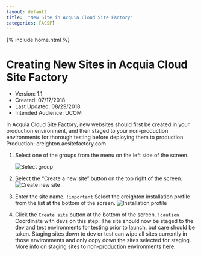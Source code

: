 ```yaml
---
layout: default
title:  "New Site in Acquia Cloud Site Factory"
categories: [ACSF]
---
```

{% include home.html %}
# Creating New Sites in Acquia Cloud Site Factory

* Version: 1.1
* Created: 07/17/2018
* Last Updated: 08/29/2018
* Intended Audience: UCOM

In Acquia Cloud Site Factory, new websites should first be created in your production environment, and then staged to your non-production environments for thorough testing before deploying them to production.
Production: creighton.acsitefactory.com

1. Select one of the groups from the menu on the left side of the screen.

    ![Select group](images/select_group.png "Select Group Screenshot")

2. Select the “Create a new site” button on the top right of the screen.
    ![Create new site](images/create_new_site.png "Create New Site Screenshot")

3. Enter the site name. `!important` Select the creighton installation profile from the list at the bottom of the screen.
    ![Installation profile](images/installation_profile.png "Installation profile Screenshot")

4. Click the `Create site` button at the bottom of the screen. `!caution` Coordinate with devs on this step: The site should now be staged to the dev and test environments for testing prior to launch, but care should be taken. Staging sites down to dev or test can wipe all sites currently in those environments and only copy down the sites selected for staging. More info on staging sites to non-production environments [here](https://docs.acquia.com/site-factory/workflow/staging/).

